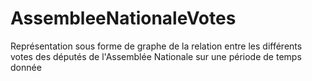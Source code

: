 # AssembleeNationaleVotes
Représentation sous forme de graphe de la relation entre les différents votes des députés de l'Assemblée Nationale sur une période de temps donnée
